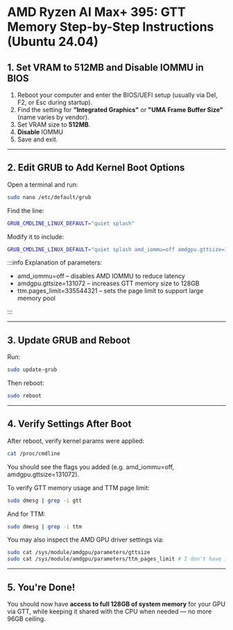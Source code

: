 # AMD Ryzen AI Max+ 395: GTT  Memory Step-by-Step Instructions (Ubuntu 24.04)

## **1. Set VRAM to 512MB and Disable IOMMU in BIOS**


1. Reboot your computer and enter the BIOS/UEFI setup (usually via Del, F2, or Esc during startup).
2. Find the setting for **"Integrated Graphics"** or **"UMA Frame Buffer Size"** (name varies by vendor).
3. Set VRAM size to **512MB**.
4. **Disable** IOMMU
5. Save and exit.


---

## **2. Edit GRUB to Add Kernel Boot Options**

Open a terminal and run:

```bash
sudo nano /etc/default/grub
```

Find the line:

```bash
GRUB_CMDLINE_LINUX_DEFAULT="quiet splash"
```

Modify it to include:

```bash
GRUB_CMDLINE_LINUX_DEFAULT="quiet splash amd_iommu=off amdgpu.gttsize=131072 ttm.pages_limit=335544321"
```



:::info
Explanation of parameters:

* amd_iommu=off – disables AMD IOMMU to reduce latency
* amdgpu.gttsize=131072 – increases GTT memory size to 128GB
* ttm.pages_limit=335544321 – sets the page limit to support large memory pool

:::


---

## **3. Update GRUB and Reboot**

Run:

```bash
sudo update-grub
```

Then reboot:

```bash
sudo reboot
```


---

## **4. Verify Settings After Boot**

After reboot, verify kernel params were applied:

```bash
cat /proc/cmdline
```

You should see the flags you added (e.g. amd_iommu=off, amdgpu.gttsize=131072).

To verify GTT memory usage and TTM page limit:

```bash
sudo dmesg | grep -i gtt
```

And for TTM:

```bash
sudo dmesg | grep -i ttm
```

You may also inspect the AMD GPU driver settings via:

```bash
sudo cat /sys/module/amdgpu/parameters/gttsize
sudo cat /sys/module/amdgpu/parameters/ttm_pages_limit # I don't have in in Ubuntu 24.04
```


---

## **5. You're Done!**

You should now have **access to full 128GB of system memory** for your GPU via GTT, while keeping it shared with the CPU when needed — no more 96GB ceiling.